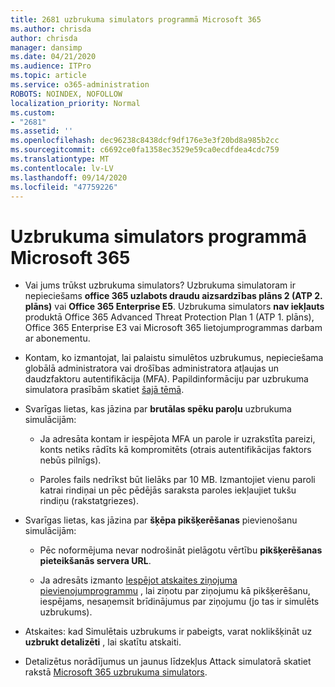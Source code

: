 ```yaml
---
title: 2681 uzbrukuma simulators programmā Microsoft 365
ms.author: chrisda
author: chrisda
manager: dansimp
ms.date: 04/21/2020
ms.audience: ITPro
ms.topic: article
ms.service: o365-administration
ROBOTS: NOINDEX, NOFOLLOW
localization_priority: Normal
ms.custom:
- "2681"
ms.assetid: ''
ms.openlocfilehash: dec96238c8438dcf9df176e3e3f20bd8a985b2cc
ms.sourcegitcommit: c6692ce0fa1358ec3529e59ca0ecdfdea4cdc759
ms.translationtype: MT
ms.contentlocale: lv-LV
ms.lasthandoff: 09/14/2020
ms.locfileid: "47759226"
---
```

# <a name="attack-simulator-in-microsoft-365"></a>Uzbrukuma simulators programmā Microsoft 365

- Vai jums trūkst uzbrukuma simulators? Uzbrukuma simulatoram ir nepieciešams **office 365 uzlabots draudu aizsardzības plāns 2 (ATP 2. plāns)** vai **Office 365 Enterprise E5**. Uzbrukuma simulators **nav iekļauts** produktā Office 365 Advanced Threat Protection Plan 1 (ATP 1. plāns), Office 365 Enterprise E3 vai Microsoft 365 lietojumprogrammas darbam ar abonementu.

- Kontam, ko izmantojat, lai palaistu simulētos uzbrukumus, nepieciešama globālā administratora vai drošības administratora atļaujas un daudzfaktoru autentifikācija (MFA). Papildinformāciju par uzbrukuma simulatora prasībām skatiet [šajā tēmā](https://docs.microsoft.com/microsoft-365/security/office-365-security/attack-simulator).

- Svarīgas lietas, kas jāzina par **brutālas spēku paroļu** uzbrukuma simulācijām:

  - Ja adresāta kontam ir iespējota MFA un parole ir uzrakstīta pareizi, konts netiks rādīts kā kompromitēts (otrais autentifikācijas faktors nebūs pilnīgs).

  - Paroles fails nedrīkst būt lielāks par 10 MB. Izmantojiet vienu paroli katrai rindiņai un pēc pēdējās saraksta paroles iekļaujiet tukšu rindiņu (rakstatgriezes).

- Svarīgas lietas, kas jāzina par **šķēpa pikšķerēšanas** pievienošanu simulācijām:

  - Pēc noformējuma nevar nodrošināt pielāgotu vērtību **pikšķerēšanas pieteikšanās servera URL**.

  - Ja adresāts izmanto [Iespējot atskaites ziņojuma pievienojumprogrammu](https://docs.microsoft.com/microsoft-365/security/office-365-security/enable-the-report-message-add-in) , lai ziņotu par ziņojumu kā pikšķerēšanu, iespējams, nesaņemsit brīdinājumus par ziņojumu (jo tas ir simulēts uzbrukums).

- Atskaites: kad Simulētais uzbrukums ir pabeigts, varat noklikšķināt uz **uzbrukt detalizēti** , lai skatītu atskaiti.

- Detalizētus norādījumus un jaunus līdzekļus Attack simulatorā skatiet rakstā [Microsoft 365 uzbrukuma simulators](https://docs.microsoft.com/microsoft-365/security/office-365-security/attack-simulator).

